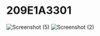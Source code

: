 # 209E1A3301
![Screenshot (5)](https://github.com/NOTISATVIKA0305/209E1A3301/assets/115714121/187304b3-4a65-47fe-ac0f-07415d1aa99b)
![Screenshot (2)](https://github.com/NOTISATVIKA0305/209E1A3301/assets/115714121/0b66b2f7-49c2-4fc3-b840-81c718314e70)
